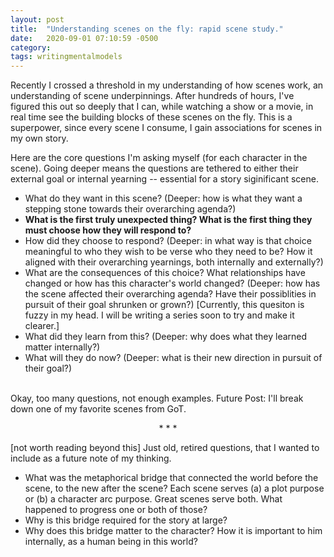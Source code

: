 ```yaml
---
layout: post
title:  "Understanding scenes on the fly: rapid scene study."
date:   2020-09-01 07:10:59 -0500
category: 
tags: writingmentalmodels
---
```


Recently I crossed a threshold in my understanding of how scenes work, an understanding of scene underpinnings. After hundreds of hours, I've figured this out so deeply that I can, while watching a show or a movie,  in real time see the building blocks of these scenes on the fly. This is a superpower, since every scene I consume, I gain associations for scenes in my own story. 

Here are the core questions I'm asking myself (for each character in the scene). Going deeper means the questions are tethered to either their external goal or internal yearning -- essential for a story siginificant scene.
- What do they want in this scene? (Deeper: how is what they want a stepping stone towards their overarching agenda?)
- **What is the first truly unexpected thing? What is the first thing they must choose how they will respond to?**
- How did they choose to respond? (Deeper: in what way is that choice meaningful to who they wish to be verse who they need to be? How it aligned with their overarching yearnings, both internally and externally?)
- What are the consequences of this choice? What relationships have changed or how has this character's world changed? (Deeper: how has the scene affected their overarching agenda? Have their possiblities in pursuit of their goal shrunken or grown?) [Currently, this quesiton is fuzzy in my head. I will be writing a series soon to try and make it clearer.]
- What did they learn from this? (Deeper: why does what they learned matter internally?)
- What will they do now? (Deeper: what is their new direction in pursuit of their goal?)

<br>
Okay, too many questions, not enough examples. Future Post: I'll break down one of my favorite scenes from GoT.

<p style="text-align: center;"> * * * </p>

[not worth reading beyond this]
Just old, retired questions, that I wanted to include as a future note of my thinking.

- What was the metaphorical bridge that connected the world before the scene, to the new after the scene? Each scene serves (a) a plot purpose or (b) a character arc purpose. Great scenes serve both. What happened to progress one or both of those?
- Why is this bridge required for the story at large?
- Why does this bridge matter to the character? How it is important to him internally, as a human being in this world?

